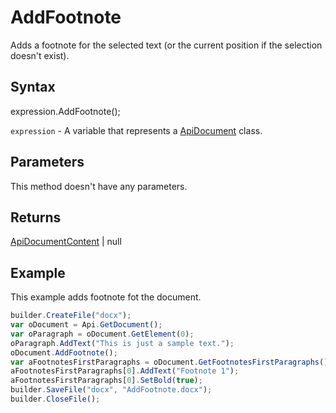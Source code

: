 # AddFootnote

Adds a footnote for the selected text (or the current position if the selection doesn't exist).

## Syntax

expression.AddFootnote();

`expression` - A variable that represents a [ApiDocument](../ApiDocument.md) class.

## Parameters

This method doesn't have any parameters.

## Returns

[ApiDocumentContent](../../ApiDocumentContent/ApiDocumentContent.md) &#124; null

## Example

This example adds footnote fot the document.

```javascript
builder.CreateFile("docx");
var oDocument = Api.GetDocument();
var oParagraph = oDocument.GetElement(0); 
oParagraph.AddText("This is just a sample text.");
oDocument.AddFootnote();
var aFootnotesFirstParagraphs = oDocument.GetFootnotesFirstParagraphs();
aFootnotesFirstParagraphs[0].AddText("Footnote 1");
aFootnotesFirstParagraphs[0].SetBold(true);
builder.SaveFile("docx", "AddFootnote.docx");
builder.CloseFile();
```